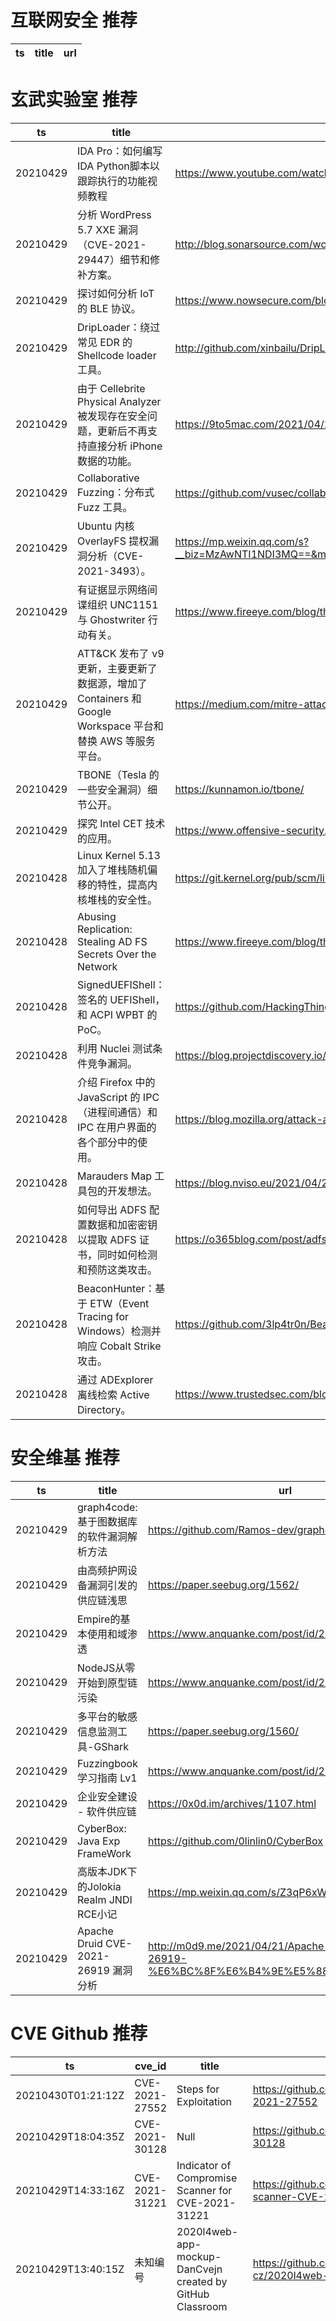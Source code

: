 # 互联网安全 推荐
| ts | title | url| 
| --- | --- | ---| 


# 玄武实验室 推荐
| ts | title | url| 
| --- | --- | ---| 
| 20210429 | IDA Pro：如何编写IDA Python脚本以跟踪执行的功能视频教程 | https://www.youtube.com/watch?v=uWVQUfhEbpM&feature=youtu.be| 
| 20210429 | 分析 WordPress 5.7 XXE 漏洞（CVE-2021-29447）细节和修补方案。 | http://blog.sonarsource.com/wordpress-xxe-security-vulnerability/| 
| 20210429 | 探讨如何分析 IoT 的 BLE 协议。 | https://www.nowsecure.com/blog/2021/04/28/standardizing-automated-security-testing-for-iot-bluetooth-le-ble/| 
| 20210429 | DripLoader：绕过常见 EDR 的 Shellcode loader 工具。 | http://github.com/xinbailu/DripLoader| 
| 20210429 | 由于 Cellebrite Physical Analyzer 被发现存在安全问题，更新后不再支持直接分析 iPhone 数据的功能。 | https://9to5mac.com/2021/04/27/cellebrite-physical-analyzer-iphone/| 
| 20210429 | Collaborative Fuzzing：分布式 Fuzz 工具。 | https://github.com/vusec/collabfuzz| 
| 20210429 | Ubuntu 内核 OverlayFS 提权漏洞分析（CVE-2021-3493）。 | https://mp.weixin.qq.com/s?__biz=MzAwNTI1NDI3MQ==&mid=2649616308&idx=1&sn=f5712d1c7082d6b7fcff67955db299b3&chksm=830632a4b471bbb2e069f0e8ddfb0f3a10a66b6af479034dd434550fb0d653c6613ef6d0d897&&xtrack=1&scene=90&subscene=93| 
| 20210429 | 有证据显示网络间谍组织 UNC1151 与 Ghostwriter 行动有关。 | https://www.fireeye.com/blog/threat-research/2021/04/espionage-group-unc1151-likely-conducts-ghostwriter-influence-activity.html| 
| 20210429 | ATT&CK 发布了 v9 更新，主要更新了数据源，增加了 Containers 和 Google Workspace 平台和替换 AWS 等服务平台。 | https://medium.com/mitre-attack/attack-april-2021-release-39accaf23c81| 
| 20210429 | TBONE（Tesla 的一些安全漏洞）细节公开。 | https://kunnamon.io/tbone/| 
| 20210429 | 探究 Intel CET 技术的应用。 | https://www.offensive-security.com/offsec/intel-cet-in-action/| 
| 20210428 | Linux Kernel 5.13 加入了堆栈随机偏移的特性，提高内核堆栈的安全性。 | https://git.kernel.org/pub/scm/linux/kernel/git/torvalds/linux.git/commit/?id=eea2647e74cd7bd5d04861ce55fa502de165de14| 
| 20210428 | Abusing Replication: Stealing AD FS Secrets Over the Network | https://www.fireeye.com/blog/threat-research/2021/04/abusing-replication-stealing-adfs-secrets-over-the-network.html| 
| 20210428 | SignedUEFIShell：签名的 UEFIShell，和 ACPI WPBT 的 PoC。 | https://github.com/HackingThings/SignedUEFIShell| 
| 20210428 | 利用 Nuclei 测试条件竞争漏洞。 | https://blog.projectdiscovery.io/exploiting-race-conditons/| 
| 20210428 | 介绍 Firefox 中的 JavaScript 的 IPC（进程间通信）和 IPC 在用户界面的各个部分中的使用。 | https://blog.mozilla.org/attack-and-defense/2021/04/27/examining-javascript-inter-process-communication-in-firefox/| 
| 20210428 | Marauders Map 工具包的开发想法。 | https://blog.nviso.eu/2021/04/27/i-solemnly-swear-i-am-up-to-no-good-introducing-the-marauders-map/| 
| 20210428 | 如何导出 ADFS 配置数据和加密密钥以提取 ADFS 证书，同时如何检测和预防这类攻击。 | https://o365blog.com/post/adfs/| 
| 20210428 | BeaconHunter：基于 ETW（Event Tracing for Windows）检测并响应 Cobalt Strike 攻击。 | https://github.com/3lp4tr0n/BeaconHunter| 
| 20210428 | 通过 ADExplorer 离线检索 Active Directory。 | https://www.trustedsec.com/blog/adexplorer-on-engagements/| 


# 安全维基 推荐
| ts | title | url| 
| --- | --- | ---| 
| 20210429 | graph4code: 基于图数据库的软件漏洞解析方法 | https://github.com/Ramos-dev/graph4code| 
| 20210429 | 由高频护网设备漏洞引发的供应链浅思 | https://paper.seebug.org/1562/| 
| 20210429 | Empire的基本使用和域渗透 | https://www.anquanke.com/post/id/236174| 
| 20210429 | NodeJS从零开始到原型链污染 | https://www.anquanke.com/post/id/236182| 
| 20210429 | 多平台的敏感信息监测工具-GShark | https://paper.seebug.org/1560/| 
| 20210429 | Fuzzingbook学习指南 Lv1 | https://www.anquanke.com/post/id/238224| 
| 20210429 | 企业安全建设 - 软件供应链 | https://0x0d.im/archives/1107.html| 
| 20210429 | CyberBox: Java Exp FrameWork | https://github.com/0linlin0/CyberBox| 
| 20210429 | 高版本JDK下的Jolokia Realm JNDI RCE小记 | https://mp.weixin.qq.com/s/Z3qP6xW504tuIQ5CJdDSPQ| 
| 20210429 | Apache Druid CVE-2021-26919 漏洞分析 | http://m0d9.me/2021/04/21/Apache-Druid-CVE-2021-26919-%E6%BC%8F%E6%B4%9E%E5%88%86%E6%9E%90/| 


# CVE Github 推荐
| ts | cve_id | title | url | cve_detail| 
| --- | --- | --- | --- | ---| 
| 20210430T01:21:12Z | CVE-2021-27552 | Steps for Exploitation  | https://github.com/sapkota2k20/CVE-2021-27552 | 未查询到CVE信息| 
| 20210429T18:04:35Z | CVE-2021-30128 | Null | https://github.com/LioTree/CVE-2021-30128 | Apache OFBiz has unsafe deserialization prior to 17.12.07 version| 
| 20210429T14:33:16Z | CVE-2021-31221 |  Indicator of Compromise Scanner for CVE-2021-31221  | https://github.com/f1reeye/ioc-scanner-CVE-2021-31221 | 未查询到CVE信息| 
| 20210429T13:40:15Z | 未知编号 | 2020l4web-app-mockup-DanCvejn created by GitHub Classroom | https://github.com/pslib-cz/2020l4web-app-mockup-DanCvejn | 未查询到CVE信息| 
| 20210429T09:13:57Z | cve-2021-3449 | CVE-2021-3449 OpenSSL denial-of-service exploit 👨🏻‍💻 | https://github.com/terorie/cve-2021-3449 | An OpenSSL TLS server may crash if sent a maliciously crafted renegotiation ClientHello message from a client. If a TLSv1.2 renegotiation ClientHello omits the signature_algorithms extension (where it was present in the initial ClientHello), but includes a signature_algorithms_cert extension then a NULL pointer dereference will result, leading to a crash and a denial of service attack. A server is only vulnerable if it has TLSv1.2 and renegotiation enabled (which is the default configuration). OpenSSL TLS clients are not impacted by this issue. All OpenSSL 1.1.1 versions are affected by this issue. Users of these versions should upgrade to OpenSSL 1.1.1k. OpenSSL 1.0.2 is not impacted by this issue. Fixed in OpenSSL 1.1.1k (Affected 1.1.1-1.1.1j).| 
| 20210429T02:14:00Z | CVE-2021-26868 | Null | https://github.com/mavillon/CVE-2021-26868 | Windows Graphics Component Elevation of Privilege Vulnerability| 
| 20210429T02:12:22Z | CVE-2020-14295 | Authenticated SQL injection to command execution on Cacti 1.2.12  | https://github.com/0z09e/CVE-2020-14295 | A SQL injection issue in color.php in Cacti 1.2.12 allows an admin to inject SQL via the filter parameter. This can lead to remote command execution because the product accepts stacked queries.| 
| 20210428T20:21:33Z | CVE-2020-14321 | Null | https://github.com/lanzt/CVE-2020-14321 | 未查询到CVE信息| 
| 20210428T16:27:03Z | CVE-2020-8958 | CVE-2020-8958: Authenticated RCE exploit for NetLink HG323 | https://github.com/Asjidkalam/CVE-2020-8958 | Guangzhou 1GE ONU V2801RW 1.9.1-181203 through 2.9.0-181024 and V2804RGW 1.9.1-181203 through 2.9.0-181024 devices allow remote attackers to execute arbitrary OS commands via shell metacharacters in the boaform/admin/formPing Dest IP Address field.| 
| 20210428T11:41:24Z | CVE-2021-22192 | CVE-2021-22192 靶场： 未授权用户 RCE 漏洞 | https://github.com/lyy289065406/CVE-2021-22192 | An issue has been discovered in GitLab CE/EE affecting all versions starting from 13.2 allowing unauthorized authenticated users to execute arbitrary code on the server.| 


# klee on Github 推荐
| ts | title | url | stars | forks| 
| --- | --- | --- | --- | ---| 
| 20210429T15:15:02Z | An open-source Chinese font derived from Fontworks% Klee One. 一款基于 FONTWORKS 的 Klee One 的开源中文字体。 | https://github.com/lxgw/LxgwWenKai | 428 | 10| 
| 20210429T15:01:26Z | KLEE Symbolic Execution Engine | https://github.com/klee/klee | 1679 | 492| 
| 20210429T14:46:08Z | 99484C Worlds Code | https://github.com/Jython1415/penguin-Klee | 1 | 0| 
| 20210429T13:08:35Z | Website for the KLEE project: https://klee.github.io/ | https://github.com/klee/klee.github.io | 14 | 43| 
| 20210429T03:36:29Z | An opiniated Next TypeScript powered starter which include Klee, emotion / styled-system, framer motion, jest and Cypress | https://github.com/Liinkiing/next-ts-klee-starter | 0 | 0| 
| 20210428T17:59:39Z | Null | https://github.com/klee6436/klee | 0 | 0| 
| 20210428T14:28:55Z | Symbolic Execution Using KLEE | https://github.com/Diallo/ValidationCW3 | 0 | 0| 
| 20210428T11:08:33Z | RVT is a collection of tools/libraries to support both static and dynamic verification of Rust programs. | https://github.com/project-oak/rust-verification-tools | 127 | 12| 
| 20210428T05:37:27Z | A personnal UI library made as an excuse to have a published UI package | https://github.com/Liinkiing/klee | 8 | 1| 
| 20210428T03:19:06Z | Create CFGs and compute complexity metrics for Python, C++, and Java code. | https://github.com/hmc-alpaqa/metrinome | 11 | 0| 


# s2e on Github 推荐
| ts | title | url | stars | forks| 
| --- | --- | --- | --- | ---| 
| 20210427T00:15:26Z | S2E: A platform for multi-path program analysis with selective symbolic execution. | https://github.com/S2E/s2e | 117 | 27| 
| 20210421T07:37:39Z | Null | https://github.com/yuvalkirstain/s2e-coref | 3 | 2| 
| 20210420T06:08:42Z | GUI Configuration tool for WIZnet serial to ethernet devices. | https://github.com/Wiznet/WIZnet-S2E-Tool-GUI | 12 | 7| 
| 20210411T10:32:25Z | Null | https://github.com/Lyes7/TDM_S2E1 | 0 | 0| 


# exploit on Github 推荐
| ts | title | url | stars | forks| 
| --- | --- | --- | --- | ---| 
| 20210430T01:42:48Z | A Simple set of scripts, exploits, malware and malicious codes for exploitation of windows machines | https://github.com/Cyberc1ty/kit-exploitation-windows | 0 | 0| 
| 20210430T01:38:44Z | exploit-database-papers | https://github.com/offensive-security/exploitdb-papers | 298 | 41| 
| 20210430T01:38:19Z | A Roblox admin script designed to put the user%s best interests into consideration, and make Roblox more interesting. | https://github.com/ex7ase/eden | 0 | 0| 
| 20210430T01:24:07Z | Keeps track of what repos needs to be saved from the new Github % Exploits and malware policy% | https://github.com/SamantazFox/cybersec-archive | 4 | 1| 
| 20210430T01:21:12Z | Steps for Exploitation  | https://github.com/sapkota2k20/CVE-2021-27552 | 0 | 0| 
| 20210430T01:02:39Z | Open-Source Vulnerability Intelligence Center - Unified source of vulnerability, exploit and threat Intelligence feeds | https://github.com/Patrowl/PatrowlHearsData | 22 | 9| 
| 20210430T00:50:58Z | 🔍NVD exploit & JVN(Japan Vulnerability Notes) easy description | https://github.com/nomi-sec/NVD-Exploit-List-Ja | 15 | 11| 
| 20210430T00:47:24Z | Tools and Exploits | https://github.com/abundov/exploits | 0 | 0| 
| 20210430T00:23:31Z | Null | https://github.com/ExploitHax/ExploitHax | 0 | 0| 
| 20210430T00:20:32Z | An happy heap editor to support your exploitation process :slightly_smiling_face: | https://github.com/gand3lf/heappy | 4 | 0| 


# backdoor on Github 推荐
| ts | title | url | stars | forks| 
| --- | --- | --- | --- | ---| 
| 20210430T01:26:50Z | Null | https://github.com/connorbuck/backdoor-dispensary-website | 0 | 0| 
| 20210430T01:23:23Z | auth & backdoor removed | https://github.com/Not-Hax/melonhack-cracked | 3 | 0| 
| 20210430T00:15:11Z | A Backdoor made from my malware development notes. | https://github.com/0x1CA3/backdoor | 0 | 0| 
| 20210429T19:15:38Z | Quickly create a backdoor on the US Cyber Range Dual Environment | https://github.com/cyber-org/backdoor | 0 | 0| 
| 20210429T19:10:19Z | Python 3 IRC Bot / Botnet | https://github.com/trackmastersteve/HackServ | 19 | 16| 
| 20210429T17:36:15Z | Implementation of Stealthy Backdoors as Compression Artifacts | https://github.com/yulongtzzz/Stealthy-Backdoors-as-Compression-Artifacts | 0 | 0| 
| 20210429T16:05:59Z | USBdriveby is a device you stylishly wear around your neck which can quickly and covertly install a backdoor and override DNS settings on an unlocked machine via USB in a matter of seconds. It does this by emulating a keyboard and mouse, blindly typing controlled commands, flailing the mouse pointer around and weaponizing mouse clicks.  In this project, we%ll learn how to exploit a system%s blind trust in USB devices, and learn how a $20 Teensy microcontroller can evade various security settings on a real system, open a permanent backdoor, disable a firewall, control the flow of network traffic, and all within a few seconds and permanently, even after the device has been removed. | https://github.com/4df/usbdriveby | 1 | 0| 
| 20210429T15:20:13Z | TrojanZoo provides a universal pytorch platform to conduct security researches (especially backdoor attacks/defenses) of image classification in deep learning. | https://github.com/ain-soph/trojanzoo | 68 | 11| 
| 20210429T14:56:30Z | A demo and explanation of how a trojan backdoor attack can be performed on the classic MNIST experiment | https://github.com/adit-bala/Introduction-to-Trojans-in-AI | 0 | 0| 
| 20210429T12:13:17Z | Dashboard for conducting Backdoors and Breaches sessions over Zoom. | https://github.com/p3hndrx/B-B-Shuffle | 38 | 2| 


# fuzz on Github 推荐
| ts | title | url | stars | forks| 
| --- | --- | --- | --- | ---| 
| 20210430T01:19:43Z | This Program was made to fulfill my Artificial Intelligence group project | https://github.com/MuhammadZaky44/Fuzzy-Logic | 0 | 0| 
| 20210430T01:18:37Z | A demonstration of fuzzy logic in solving a real-life problem. | https://github.com/jxq0819/fuzzy-logic-control | 0 | 0| 
| 20210430T00:53:22Z | CS 4152 Project | https://github.com/nicbarone/Fuzzy-Kiwi | 0 | 0| 
| 20210430T00:15:42Z | Software for fuzzing, used on web application pentestings. | https://github.com/NESCAU-UFLA/FuzzingTool | 65 | 15| 
| 20210430T00:03:03Z | %Seed Selection for Successful Fuzzing% artifact (at ISSTA 2021) | https://github.com/HexHive/fuzzing-seed-selection | 2 | 0| 
| 20210429T23:56:51Z | Hi thre, I%m TRÄW🤟🏻, i%m a beginner in ethical hacking and Content Creator on Level iv Security & NOOBSEC. I Spend most of time coding outstanding ethical hacking projects or recording useful short tutorials . I love programming ethical hacking tools, fuzzing and hacking all the things | https://github.com/spectertraww/spectertraww | 1 | 0| 
| 20210429T23:02:38Z | OSS-Fuzz vulnerabilities for OSV. | https://github.com/google/oss-fuzz-vulns | 3 | 4| 
| 20210429T22:43:27Z | Null | https://github.com/opimentel-github/fuzzy-torch | 1 | 0| 
| 20210429T22:39:27Z | Null | https://github.com/rizkyasepsutrisna/FuzzyLogicBestRestaurant | 0 | 0| 
| 20210429T22:39:09Z | To make fuzzing Rust easy | https://github.com/trailofbits/test-fuzz | 1 | 1| 



# 日更新程序
